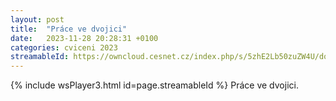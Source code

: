 ```yaml
---
layout: post
title:  "Práce ve dvojici"
date:   2023-11-28 20:28:31 +0100
categories: cviceni 2023
streamableId: https://owncloud.cesnet.cz/index.php/s/5zhE2Lb50zuZW4U/download
---
```

{% include wsPlayer3.html id=page.streamableId %}
Práce ve dvojici.
